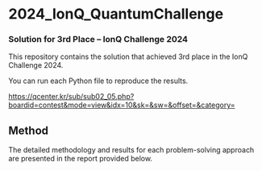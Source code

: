 # 2024_IonQ_QuantumChallenge

### Solution for 3rd Place – IonQ Challenge 2024
This repository contains the solution that achieved 3rd place in the IonQ Challenge 2024.

You can run each Python file to reproduce the results.

https://qcenter.kr/sub/sub02_05.php?boardid=contest&mode=view&idx=10&sk=&sw=&offset=&category=

## Method
The detailed methodology and results for each problem-solving approach are presented in the report provided below.
